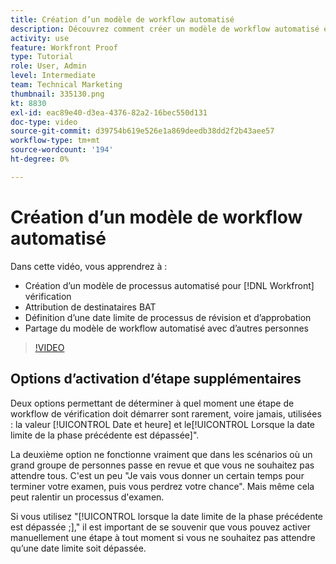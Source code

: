 ```yaml
---
title: Création d’un modèle de workflow automatisé
description: Découvrez comment créer un modèle de workflow automatisé en affectant les destinataires du BAT et en définissant les échéances du BAT. Partagez ensuite le modèle avec d’autres utilisateurs.
activity: use
feature: Workfront Proof
type: Tutorial
role: User, Admin
level: Intermediate
team: Technical Marketing
thumbnail: 335130.png
kt: 8830
exl-id: eac89e40-d3ea-4376-82a2-16bec550d131
doc-type: video
source-git-commit: d39754b619e526e1a869deedb38dd2f2b43aee57
workflow-type: tm+mt
source-wordcount: '194'
ht-degree: 0%

---
```


# Création d’un modèle de workflow automatisé

Dans cette vidéo, vous apprendrez à :

* Création d’un modèle de processus automatisé pour [!DNL  Workfront] vérification
* Attribution de destinataires BAT
* Définition d’une date limite de processus de révision et d’approbation
* Partage du modèle de workflow automatisé avec d’autres personnes

>[!VIDEO](https://video.tv.adobe.com/v/335130/?quality=12)

## Options d’activation d’étape supplémentaires

Deux options permettant de déterminer à quel moment une étape de workflow de vérification doit démarrer sont rarement, voire jamais, utilisées : la valeur [!UICONTROL Date et heure] et le[!UICONTROL Lorsque la date limite de la phase précédente est dépassée]&quot;.

La deuxième option ne fonctionne vraiment que dans les scénarios où un grand groupe de personnes passe en revue et que vous ne souhaitez pas attendre tous. C&#39;est un peu &quot;Je vais vous donner un certain temps pour terminer votre examen, puis vous perdrez votre chance&quot;. Mais même cela peut ralentir un processus d&#39;examen.

Si vous utilisez &quot;[!UICONTROL lorsque la date limite de la phase précédente est dépassée ;],&quot; il est important de se souvenir que vous pouvez activer manuellement une étape à tout moment si vous ne souhaitez pas attendre qu’une date limite soit dépassée.

<!--
Lean More URLs
-->
